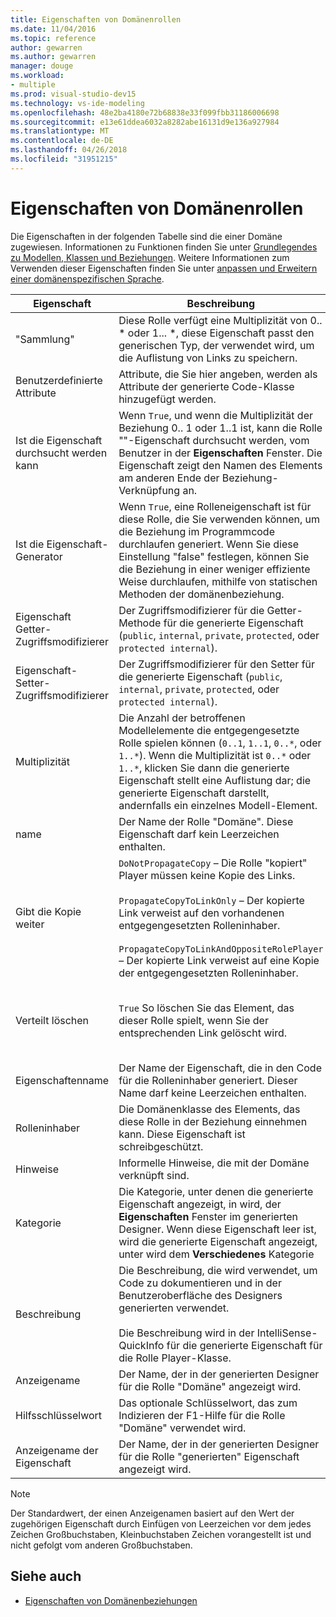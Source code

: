 ```yaml
---
title: Eigenschaften von Domänenrollen
ms.date: 11/04/2016
ms.topic: reference
author: gewarren
ms.author: gewarren
manager: douge
ms.workload:
- multiple
ms.prod: visual-studio-dev15
ms.technology: vs-ide-modeling
ms.openlocfilehash: 48e2ba4180e72b68838e33f099fbb31186006698
ms.sourcegitcommit: e13e61ddea6032a8282abe16131d9e136a927984
ms.translationtype: MT
ms.contentlocale: de-DE
ms.lasthandoff: 04/26/2018
ms.locfileid: "31951215"
---
```

# <a name="properties-of-domain-roles"></a>Eigenschaften von Domänenrollen
Die Eigenschaften in der folgenden Tabelle sind die einer Domäne zugewiesen. Informationen zu Funktionen finden Sie unter [Grundlegendes zu Modellen, Klassen und Beziehungen](../modeling/understanding-models-classes-and-relationships.md). Weitere Informationen zum Verwenden dieser Eigenschaften finden Sie unter [anpassen und Erweitern einer domänenspezifischen Sprache](../modeling/customizing-and-extending-a-domain-specific-language.md).

|Eigenschaft|Beschreibung|Standard|
|--------------|-----------------|-------------|
|"Sammlung"|Diese Rolle verfügt eine Multiplizität von 0.. * oder 1... \*, diese Eigenschaft passt den generischen Typ, der verwendet wird, um die Auflistung von Links zu speichern.|`(none)` - <xref:Microsoft.VisualStudio.Modeling.LinkedElementCollection%601> wird verwendet|
|Benutzerdefinierte Attribute|Attribute, die Sie hier angeben, werden als Attribute der generierte Code-Klasse hinzugefügt werden.|< keine\>|
|Ist die Eigenschaft durchsucht werden kann|Wenn `True`, und wenn die Multiplizität der Beziehung 0.. 1 oder 1..1 ist, kann die Rolle ""-Eigenschaft durchsucht werden, vom Benutzer in der **Eigenschaften** Fenster. Die Eigenschaft zeigt den Namen des Elements am anderen Ende der Beziehung-Verknüpfung an.|`True`|
|Ist die Eigenschaft-Generator|Wenn `True`, eine Rolleneigenschaft ist für diese Rolle, die Sie verwenden können, um die Beziehung im Programmcode durchlaufen generiert. Wenn Sie diese Einstellung "false" festlegen, können Sie die Beziehung in einer weniger effiziente Weise durchlaufen, mithilfe von statischen Methoden der domänenbeziehung.|`True`|
|Eigenschaft Getter-Zugriffsmodifizierer|Der Zugriffsmodifizierer für die Getter-Methode für die generierte Eigenschaft (`public`, `internal`, `private`, `protected`, oder `protected internal`).|`public`|
|Eigenschaft-Setter-Zugriffsmodifizierer|Der Zugriffsmodifizierer für den Setter für die generierte Eigenschaft (`public`, `internal`, `private`, `protected`, oder `protected internal`).|`public`|
|Multiplizität|Die Anzahl der betroffenen Modellelemente die entgegengesetzte Rolle spielen können (`0..1`, `1..1`, `0..*`, oder `1..*`). Wenn die Multiplizität ist `0..*` oder `1..*`, klicken Sie dann die generierte Eigenschaft stellt eine Auflistung dar; die generierte Eigenschaft darstellt, andernfalls ein einzelnes Modell-Element.|Richtet sich nach den Beziehungstyp und, ob dies die Quelle oder Ziel-Rolle in der Beziehung ist.|
|name|Der Name der Rolle "Domäne". Diese Eigenschaft darf kein Leerzeichen enthalten.|Der Name der Domänenklasse für die Rolleninhaber für diese Rolle.|
|Gibt die Kopie weiter|`DoNotPropagateCopy` – Die Rolle "kopiert" Player müssen keine Kopie des Links.<br /><br /> `PropagateCopyToLinkOnly` – Der kopierte Link verweist auf den vorhandenen entgegengesetzten Rolleninhaber.<br /><br /> `PropagateCopyToLinkAndOppositeRolePlayer` – Der kopierte Link verweist auf eine Kopie der entgegengesetzten Rolleninhaber.|`PropagateCopyToLinkAndOppositeRolePlayer` für die Quellrollen von eingebetteten Objekten.<br /><br /> `DoNotPropagateCopy` für andere Rollen.<br /><br /> Weitere Informationen finden Sie unter [Kopierverhalten anpassen](../modeling/customizing-copy-behavior.md)|
|Verteilt löschen|`True` So löschen Sie das Element, das dieser Rolle spielt, wenn Sie der entsprechenden Link gelöscht wird.|`True` für das Ziel einer Rolle einbetten.<br /><br /> `False` für andere Rollen.<br /><br /> Weitere Informationen finden Sie unter [anpassen, löschen Sie das Verhalten](../modeling/customizing-deletion-behavior.md).|
|Eigenschaftenname|Der Name der Eigenschaft, die in den Code für die Rolleninhaber generiert. Dieser Name darf keine Leerzeichen enthalten.|Der Name der entgegengesetzten Rolle verfügt diese Rolle eine 0 (null): 1- oder eine 1: 1 Multiplizität; andernfalls der pluralized Name der entgegengesetzten Rolle.|
|Rolleninhaber|Die Domänenklasse des Elements, das diese Rolle in der Beziehung einnehmen kann. Diese Eigenschaft ist schreibgeschützt.|Die Domänenklasse, der die Rolleninhaber für diese Rolle werden soll.|
|Hinweise|Informelle Hinweise, die mit der Domäne verknüpft sind.|< keine\>|
|Kategorie|Die Kategorie, unter denen die generierte Eigenschaft angezeigt, in wird, der **Eigenschaften** Fenster im generierten Designer. Wenn diese Eigenschaft leer ist, wird die generierte Eigenschaft angezeigt, unter wird dem **Verschiedenes** Kategorie|< keine\>|
|Beschreibung|Die Beschreibung, die wird verwendet, um Code zu dokumentieren und in der Benutzeroberfläche des Designers generierten verwendet.<br /><br /> Die Beschreibung wird in der IntelliSense-QuickInfo für die generierte Eigenschaft für die Rolle Player-Klasse.|`Description for` *der vollständige Name der Rolle*|
|Anzeigename|Der Name, der in der generierten Designer für die Rolle "Domäne" angezeigt wird.|Der angepasste Wert der Name-Eigenschaft.|
|Hilfsschlüsselwort|Das optionale Schlüsselwort, das zum Indizieren der F1-Hilfe für die Rolle "Domäne" verwendet wird.|\<keine >|
|Anzeigename der Eigenschaft|Der Name, der in der generierten Designer für die Rolle "generierten" Eigenschaft angezeigt wird.|Der angepasste Wert der Eigenschaftsname-Eigenschaft.|

> [!NOTE]
> Der Standardwert, der einen Anzeigenamen basiert auf den Wert der zugehörigen Eigenschaft durch Einfügen von Leerzeichen vor dem jedes Zeichen Großbuchstaben, Kleinbuchstaben Zeichen vorangestellt ist und nicht gefolgt vom anderen Großbuchstaben.

## <a name="see-also"></a>Siehe auch

- [Eigenschaften von Domänenbeziehungen](../modeling/properties-of-domain-relationships.md)